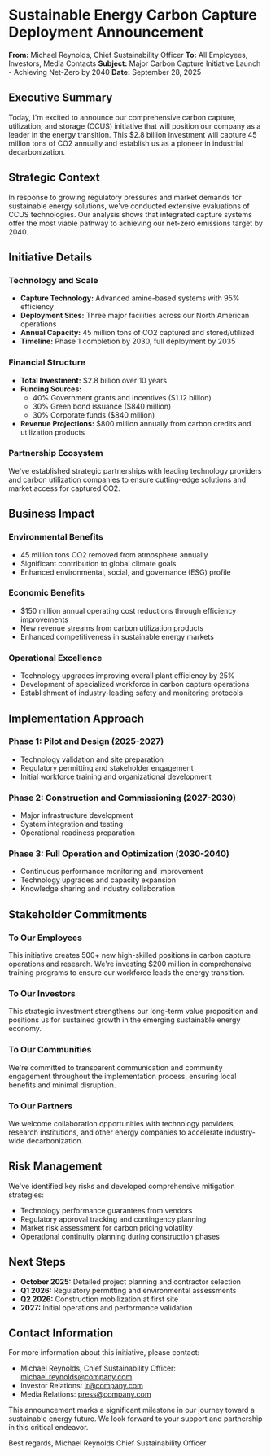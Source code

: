 # Sustainable Energy Carbon Capture Deployment Announcement

**From:** Michael Reynolds, Chief Sustainability Officer
**To:** All Employees, Investors, Media Contacts
**Subject:** Major Carbon Capture Initiative Launch - Achieving Net-Zero by 2040
**Date:** September 28, 2025

## Executive Summary

Today, I'm excited to announce our comprehensive carbon capture, utilization, and storage (CCUS) initiative that will position our company as a leader in the energy transition. This $2.8 billion investment will capture 45 million tons of CO2 annually and establish us as a pioneer in industrial decarbonization.

## Strategic Context

In response to growing regulatory pressures and market demands for sustainable energy solutions, we've conducted extensive evaluations of CCUS technologies. Our analysis shows that integrated capture systems offer the most viable pathway to achieving our net-zero emissions target by 2040.

## Initiative Details

### Technology and Scale
- **Capture Technology:** Advanced amine-based systems with 95% efficiency
- **Deployment Sites:** Three major facilities across our North American operations
- **Annual Capacity:** 45 million tons of CO2 captured and stored/utilized
- **Timeline:** Phase 1 completion by 2030, full deployment by 2035

### Financial Structure
- **Total Investment:** $2.8 billion over 10 years
- **Funding Sources:**
  - 40% Government grants and incentives ($1.12 billion)
  - 30% Green bond issuance ($840 million)
  - 30% Corporate funds ($840 million)
- **Revenue Projections:** $800 million annually from carbon credits and utilization products

### Partnership Ecosystem
We've established strategic partnerships with leading technology providers and carbon utilization companies to ensure cutting-edge solutions and market access for captured CO2.

## Business Impact

### Environmental Benefits
- 45 million tons CO2 removed from atmosphere annually
- Significant contribution to global climate goals
- Enhanced environmental, social, and governance (ESG) profile

### Economic Benefits
- $150 million annual operating cost reductions through efficiency improvements
- New revenue streams from carbon utilization products
- Enhanced competitiveness in sustainable energy markets

### Operational Excellence
- Technology upgrades improving overall plant efficiency by 25%
- Development of specialized workforce in carbon capture operations
- Establishment of industry-leading safety and monitoring protocols

## Implementation Approach

### Phase 1: Pilot and Design (2025-2027)
- Technology validation and site preparation
- Regulatory permitting and stakeholder engagement
- Initial workforce training and organizational development

### Phase 2: Construction and Commissioning (2027-2030)
- Major infrastructure development
- System integration and testing
- Operational readiness preparation

### Phase 3: Full Operation and Optimization (2030-2040)
- Continuous performance monitoring and improvement
- Technology upgrades and capacity expansion
- Knowledge sharing and industry collaboration

## Stakeholder Commitments

### To Our Employees
This initiative creates 500+ new high-skilled positions in carbon capture operations and research. We're investing $200 million in comprehensive training programs to ensure our workforce leads the energy transition.

### To Our Investors
This strategic investment strengthens our long-term value proposition and positions us for sustained growth in the emerging sustainable energy economy.

### To Our Communities
We're committed to transparent communication and community engagement throughout the implementation process, ensuring local benefits and minimal disruption.

### To Our Partners
We welcome collaboration opportunities with technology providers, research institutions, and other energy companies to accelerate industry-wide decarbonization.

## Risk Management

We've identified key risks and developed comprehensive mitigation strategies:
- Technology performance guarantees from vendors
- Regulatory approval tracking and contingency planning
- Market risk assessment for carbon pricing volatility
- Operational continuity planning during construction phases

## Next Steps

- **October 2025:** Detailed project planning and contractor selection
- **Q1 2026:** Regulatory permitting and environmental assessments
- **Q2 2026:** Construction mobilization at first site
- **2027:** Initial operations and performance validation

## Contact Information

For more information about this initiative, please contact:
- Michael Reynolds, Chief Sustainability Officer: michael.reynolds@company.com
- Investor Relations: ir@company.com
- Media Relations: press@company.com

This announcement marks a significant milestone in our journey toward a sustainable energy future. We look forward to your support and partnership in this critical endeavor.

Best regards,
Michael Reynolds
Chief Sustainability Officer
